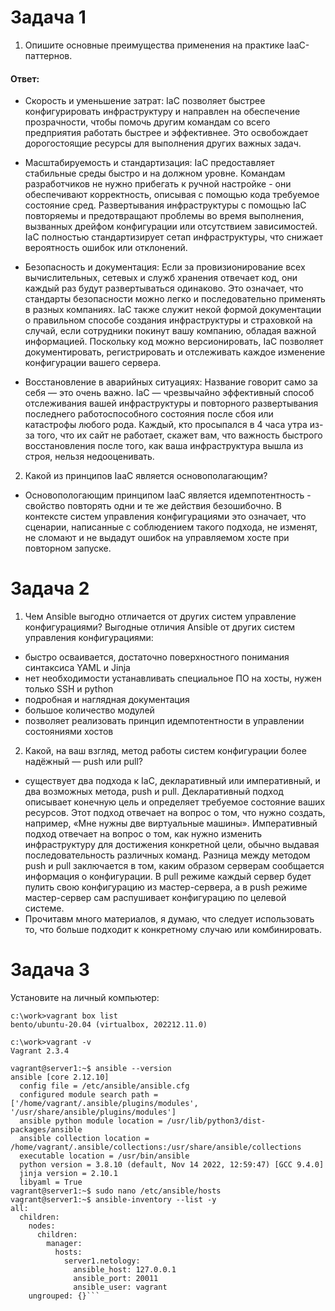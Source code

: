# Задача 1
1) Опишите основные преимущества применения на практике IaaC-паттернов.
#### Ответ:
- Скорость и уменьшение затрат: IaC позволяет быстрее конфигурировать инфраструктуру и направлен на обеспечение прозрачности, чтобы помочь другим командам со всего предприятия работать быстрее и эффективнее. Это освобождает дорогостоящие ресурсы для выполнения других важных задач.

- Масштабируемость и стандартизация: IaC предоставляет стабильные среды быстро и на должном уровне. Командам разработчиков не нужно прибегать к ручной настройке - они обеспечивают корректность, описывая с помощью кода требуемое состояние сред. Развертывания инфраструктуры с помощью IaC повторяемы и предотвращают проблемы во время выполнения, вызванных дрейфом конфигурации или отсутствием зависимостей. IaC полностью стандартизирует сетап инфраструктуры, что снижает вероятность ошибок или отклонений.

- Безопасность и документация: Если за провизионирование всех вычислительных, сетевых и служб хранения отвечает код, они каждый раз будут развертываться одинаково. Это означает, что стандарты безопасности можно легко и последовательно применять в разных компаниях. IaC также служит некой формой документации о правильном способе создания инфраструктуры и страховкой на случай, если сотрудники покинут вашу компанию, обладая важной информацией. Поскольку код можно версионировать, IaC позволяет документировать, регистрировать и отслеживать каждое изменение конфигурации вашего сервера.

- Восстановление в аварийных ситуациях: Название говорит само за себя — это очень важно. IaC — чрезвычайно эффективный способ отслеживания вашей инфраструктуры и повторного развертывания последнего работоспособного состояния после сбоя или катастрофы любого рода. Каждый, кто просыпался в 4 часа утра из-за того, что их сайт не работает, скажет вам, что важность быстрого восстановления после того, как ваша инфраструктура вышла из строя, нельзя недооценивать.
2) Какой из принципов IaaC является основополагающим?
- Основопологающим принципом IaaC является идемпотентность - свойство повторять одни и те же действия безошибочно. В контексте систем управления конфигурациями это означает, что сценарии, написанные с соблюдением такого подхода, не изменят, не сломают и не выдадут ошибок на управляемом хосте при повторном запуске.
# Задача 2
1) Чем Ansible выгодно отличается от других систем управление конфигурациями?
Выгодные отличия Ansible от других систем управления конфигурациями:
- быстро осваивается, достаточно поверхностного понимания синтаксиса YAML и Jinja
- нет необходимости устанавливать специальное ПО на хосты, нужен только SSH и python
- подробная и наглядная документация
- большое количество модулей
- позволяет реализовать принцип идемпотентности в управлении состояниями хостов
2) Какой, на ваш взгляд, метод работы систем конфигурации более надёжный — push или pull?
 - существует два подхода к IaC, декларативный или императивный, и два возможных метода, push и pull. Декларативный подход описывает конечную цель и определяет требуемое состояние ваших ресурсов. Этот подход отвечает на вопрос о том, что нужно создать, например, «Мне нужны две виртуальные машины». Императивный подход отвечает на вопрос о том, как нужно изменить инфраструктуру для достижения конкретной цели, обычно выдавая последовательность различных команд. Разница между методом push и pull заключается в том, каким образом серверам сообщается информация о конфигурации. В pull режиме каждый сервер будет пулить свою конфигурацию из мастер-сервера, а в push режиме мастер-сервер сам распушивает конфигурацию по целевой системе.
 - Прочитавм много материалов, я думаю, что следует использовать то, что больше подходит к конкретному случаю или комбинировать.

# Задача 3
Установите на личный компьютер:

```VirtualBox,
c:\work>vagrant box list
bento/ubuntu-20.04 (virtualbox, 202212.11.0)
```

```Vagrant,
c:\work>vagrant -v
Vagrant 2.3.4
```

```Ansible.
vagrant@server1:~$ ansible --version
ansible [core 2.12.10]
  config file = /etc/ansible/ansible.cfg
  configured module search path = ['/home/vagrant/.ansible/plugins/modules', '/usr/share/ansible/plugins/modules']
  ansible python module location = /usr/lib/python3/dist-packages/ansible
  ansible collection location = /home/vagrant/.ansible/collections:/usr/share/ansible/collections
  executable location = /usr/bin/ansible
  python version = 3.8.10 (default, Nov 14 2022, 12:59:47) [GCC 9.4.0]
  jinja version = 2.10.1
  libyaml = True
vagrant@server1:~$ sudo nano /etc/ansible/hosts
vagrant@server1:~$ ansible-inventory --list -y
all:
  children:
    nodes:
      children:
        manager:
          hosts:
            server1.netology:
              ansible_host: 127.0.0.1
              ansible_port: 20011
              ansible_user: vagrant
    ungrouped: {}```

